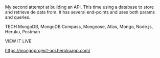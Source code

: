 My second attempt at building an API. This time using a database to store and retrieve de data from. It has several end-points and uses both params and queries. 

TECH
MongoDB,
MongoDB Compass,
Mongoose,
Atlas,
Mongo,
Node.js,
Heruku,
Postman

VIEW IT LIVE

https://mongoproject-api.herokuapp.com/
